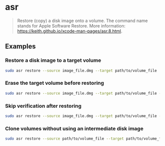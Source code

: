 # asr

> Restore (copy) a disk image onto a volume. The command name stands for Apple Software Restore. More information: <https://keith.github.io/xcode-man-pages/asr.8.html>.

## Examples

### Restore a disk image to a target volume

```bash
sudo asr restore --source image_file.dmg --target path/to/volume_file
```

### Erase the target volume before restoring

```bash
sudo asr restore --source image_file.dmg --target path/to/volume_file --erase
```

### Skip verification after restoring

```bash
sudo asr restore --source image_file.dmg --target path/to/volume_file --noverify
```

### Clone volumes without using an intermediate disk image

```bash
sudo asr restore --source path/to/volume_file --target path/to/volume_file
```
